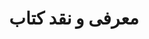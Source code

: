 ---
title: معرفی و نقد کتاب
content:
    items: 
        '@taxonomy.category': [book]
body_classes: 'title-center title-h1h2'
twig_first: true
process:
    twig: true
---